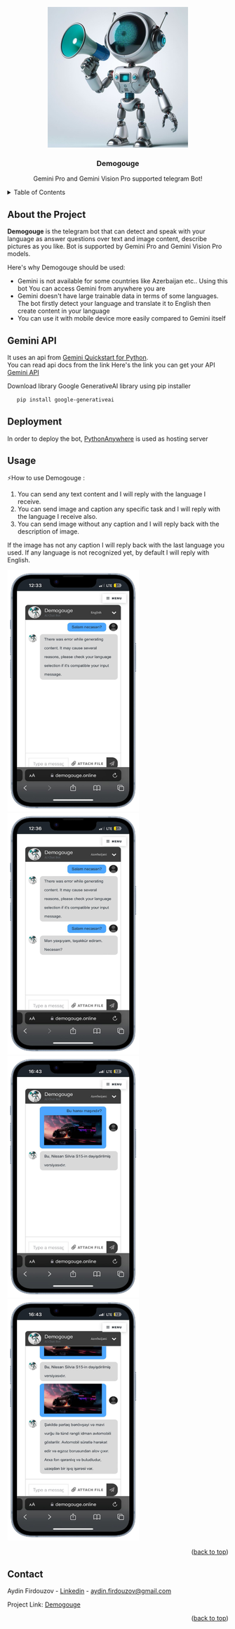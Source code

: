 

<!-- PROJECT LOGO -->
<br />
<div align="center">
  <a href="">
    <img src="templates/images/logo.jfif" alt="Logo" width="320" height="320">
  </a>

  <h3 align="center">Demogouge</h3>

  <p align="center">
    Gemini Pro and Gemini Vision Pro supported telegram Bot!
  </p>
</div>


<!-- TABLE OF CONTENTS -->
<details>
  <summary>Table of Contents</summary>
  <ol>
    <li>
      <a href="#about-the-project">About The Project</a>
      <ul>
        <li><a href="#Gemini-Api">Gemini API</a></li>
      </ul>
    </li>
    <li>
      <a href="#deployment">Deployment</a>
    </li>
    <li><a href="#usage">Usage</a></li>
    <li><a href="#roadmap">Contact</a></li>
  </ol>
</details>



<!-- Demogouge Bot -->
## About the Project

**Demogouge** is the telegram bot that can detect and speak with your 
language as answer questions over text and image content, describe pictures 
as you like. Bot is supported by Gemini Pro and Gemini Vision Pro models.


Here's why Demogouge should be used:
* Gemini is not available for some countries like Azerbaijan etc.. Using this bot You can access Gemini from anywhere you are
* Gemini doesn't have large trainable data in terms of some languages. The bot firstly detect your language and translate it
to English then create content in your language
* You can use it with mobile device more easily compared to Gemini itself



<!-- Gemini API -->
## Gemini API

It uses an api from [Gemini Quickstart for Python](https://ai.google.dev/tutorials/python_quickstart). 
</br>You can read api docs from the link 
Here's the link you can get your API [Gemini API](https://aistudio.google.com/app/apikey)

Download library Google GenerativeAI library using pip installer

```sh
   pip install google-generativeai
   ```

<!-- Gemini API -->
## Deployment

In order to deploy the bot, [PythonAnywhere](https://www.pythonanywhere.com/) is used as hosting server





<!-- DEMO -->
## Usage
⚡How to use Demogouge :
1) You can send any text content and I will reply with the language I receive.
2) You can send image and caption any specific task and I will reply with the language I receive also.
3) You can send image without any caption and I will reply back with the description of image.

If the image has not any caption I will reply back with the last language you used. If any language is not recognized yet, by default I will reply with English. 

<a href="" align="left">
    <img src="templates/images/phone_035.png" alt="Logo" width="300" height="550">
  </a>
<a href="" align="right">
    <img src="templates/images/phone_036.png" alt="Logo" width="300" height="550">
  </a>
<a href="" align="left">
    <img src="templates/images/phone_037.png" alt="Logo" width="300" height="550">
  </a>
<a href="" align="right">
    <img src="templates/images/phone_038.png" alt="Logo" width="300" height="550">
  </a>

<p align="right">(<a href="#readme-top">back to top</a>)</p>





<!-- CONTACT -->
## Contact

Aydin Firdouzov - [Linkedin](https://linkedin.com/in/firdouzov) - aydin.firdouzov@gmail.com

Project Link: [Demogouge](https://demogouge.online)

<p align="right">(<a href="#readme-top">back to top</a>)</p>
